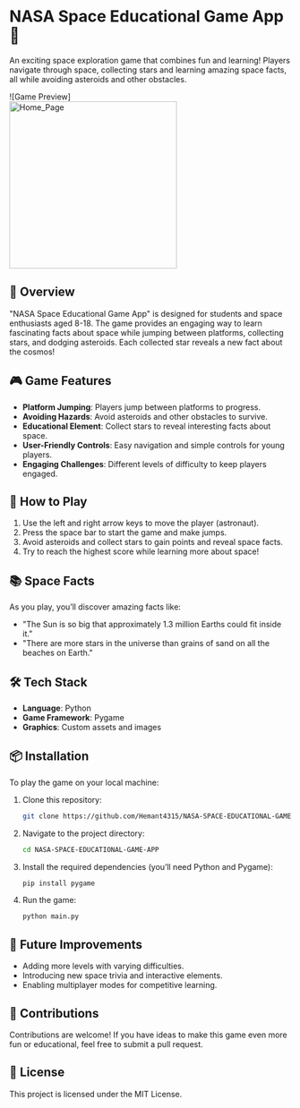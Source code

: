 # NASA Space Educational Game App 🚀

An exciting space exploration game that combines fun and learning! Players navigate through space, collecting stars and learning amazing space facts, all while avoiding asteroids and other obstacles.

![Game Preview]<br>
<img width="299" alt="Home_Page" src="https://github.com/user-attachments/assets/854d7566-22ff-455e-beee-de2b2a3ddb5e">


## 🌌 Overview
"NASA Space Educational Game App" is designed for students and space enthusiasts aged 8-18. The game provides an engaging way to learn fascinating facts about space while jumping between platforms, collecting stars, and dodging asteroids. Each collected star reveals a new fact about the cosmos!

## 🎮 Game Features
- **Platform Jumping**: Players jump between platforms to progress.
- **Avoiding Hazards**: Avoid asteroids and other obstacles to survive.
- **Educational Element**: Collect stars to reveal interesting facts about space.
- **User-Friendly Controls**: Easy navigation and simple controls for young players.
- **Engaging Challenges**: Different levels of difficulty to keep players engaged.

## 🚀 How to Play
1. Use the left and right arrow keys to move the player (astronaut).
2. Press the space bar to start the game and make jumps.
3. Avoid asteroids and collect stars to gain points and reveal space facts.
4. Try to reach the highest score while learning more about space!

## 📚 Space Facts
As you play, you’ll discover amazing facts like:
- "The Sun is so big that approximately 1.3 million Earths could fit inside it."
- "There are more stars in the universe than grains of sand on all the beaches on Earth."

## 🛠️ Tech Stack
- **Language**: Python
- **Game Framework**: Pygame
- **Graphics**: Custom assets and images

## 📦 Installation

To play the game on your local machine:

1. Clone this repository:
    ```bash
    git clone https://github.com/Hemant4315/NASA-SPACE-EDUCATIONAL-GAME-APP.git
    ```
2. Navigate to the project directory:
    ```bash
    cd NASA-SPACE-EDUCATIONAL-GAME-APP
    ```
3. Install the required dependencies (you’ll need Python and Pygame):
    ```bash
    pip install pygame
    ```
4. Run the game:
    ```bash
    python main.py
    ```

## 🎯 Future Improvements
- Adding more levels with varying difficulties.
- Introducing new space trivia and interactive elements.
- Enabling multiplayer modes for competitive learning.

## 🤝 Contributions
Contributions are welcome! If you have ideas to make this game even more fun or educational, feel free to submit a pull request.

## 📄 License
This project is licensed under the MIT License.

